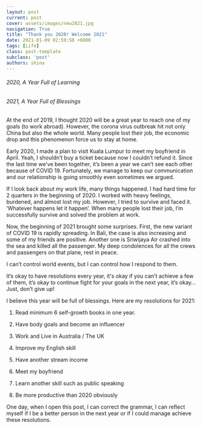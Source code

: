 ```yaml
---
layout: post
current: post
cover: assets/images/new2021.jpg
navigation: True
title: "Thank you 2020! Welcome 2021"
date: 2021-01-09 02:59:50 +0800
tags: [Life]
class: post-template
subclass: 'post'
authors: shina
---
```

###### 2020, A Year Full of Learning
###### 2021, A Year Full of Blessings

At the end of 2019, I thought 2020 will be a great year to reach one of my goals (to work abroad). However, the corona virus outbreak hit not only China but also the whole world. Many people lost their job, the economic drop and this phenomenon force us to stay at home.

Early 2020, I made a plan to visit Kuala Lumpur to meet my boyfriend in April. Yeah, I shouldn’t buy a ticket because now I couldn’t refund it. Since the last time we’ve been together, it’s been a year we can’t see each other because of COVID 19. Fortunately, we manage to keep our communication and our relationship is going smoothly even sometimes we argued.

If I look back about my work life, many things happened. I had hard time for 2 quarters in the beginning of 2020. I worked with heavy feelings, burdened, and almost lost my job. However, I tried to survive and faced it. ‘Whatever happens let it happen’. When many people lost their job, I’m successfully survive and solved the problem at work.

Now, the beginning of 2021 brought some surprises. First, the new variant of COVID 19 is rapidly spreading. In Bali, the case is also increasing and some of my friends are positive. Another one is Sriwijaya Air crashed into the sea and killed all the passenger. My deep condolences for all the crews and passengers on that plane, rest in peace.

I can’t control world events, but I can control how I respond to them.

It’s okay to have resolutions every year, it's okay if you can't achieve a few of them, it’s okay to continue fight for your goals in the next year, it’s okay… Just, don’t give up! 

I believe this year will be full of blessings. Here are my resolutions for 2021:

1.	Read minimum 6 self-growth books in one year.

2.	Have body goals and become an influencer

3.	Work and Live in Australia / The UK

4.	Improve my English skill

5.	Have another stream income

6.	Meet my boyfriend 

7.	Learn another skill such as public speaking

8.	Be more productive than 2020 obviously

One day, when I open this post, I can correct the grammar, I can reflect myself if I be a better person in the next year or if I could manage achieve these resolutions.
